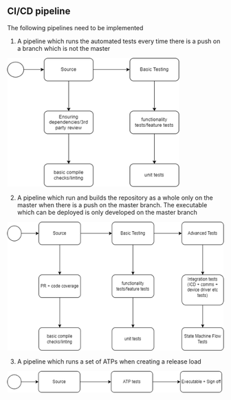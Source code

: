 ## CI/CD pipeline

The following pipelines need to be implemented

1. A pipeline which runs the automated tests every time there is a push on a branch which is not the master

<img src = "../images/CI_CD1.png" width = "400" height = "300">

2. A pipeline which run and builds the repository as a whole only on the master when there is a push on the master branch. The executable which can be deployed is only developed on the master branch

<img src = "../images/CI_CD2.png" width = "600" height = "300">


3. A pipeline which runs a set of ATPs when creating a release load

<img src = "../images/CI_CD3.png" width = "500" height = "50">